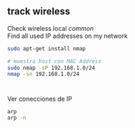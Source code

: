 ## track wireless

Check wireless local *common*  
Find all used IP addresses on my network

```bash
sudo apt-get install nmap
```

```bash
# muestra host con MAC Address
sudo nmap -sP 192.168.1.0/24 
nmap -sn 192.168.1.0/24
```
# 
Ver conecciones de IP
```bash
arp
arp -n
```
